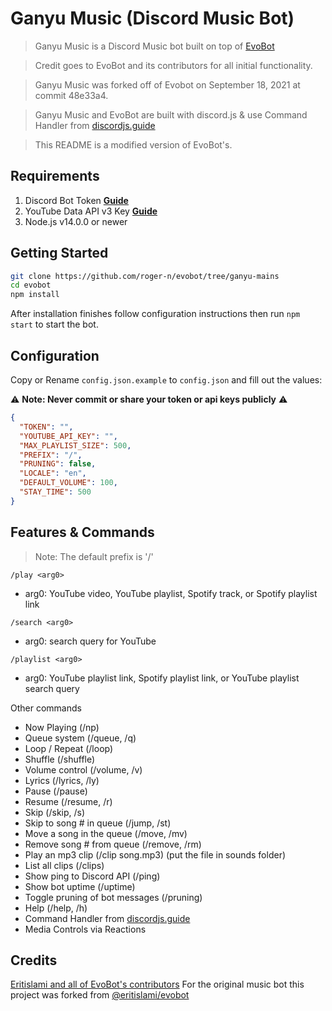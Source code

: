 # Ganyu Music (Discord Music Bot)

> Ganyu Music is a Discord Music bot built on top of [EvoBot](https://github.com/eritislami/evobot)

> Credit goes to EvoBot and its contributors for all initial functionality.

> Ganyu Music was forked off of Evobot on September 18, 2021 at commit 48e33a4.

> Ganyu Music and EvoBot are built with discord.js & use Command Handler from [discordjs.guide](https://discordjs.guide)

> This README is a modified version of EvoBot's.

## Requirements

1. Discord Bot Token **[Guide](https://discordjs.guide/preparations/setting-up-a-bot-application.html#creating-your-bot)**
2. YouTube Data API v3 Key **[Guide](https://developers.google.com/youtube/v3/getting-started)**
3. Node.js v14.0.0 or newer

## Getting Started

```sh
git clone https://github.com/roger-n/evobot/tree/ganyu-mains
cd evobot
npm install
```

After installation finishes follow configuration instructions then run `npm start` to start the bot.

## Configuration

Copy or Rename `config.json.example` to `config.json` and fill out the values:

⚠️ **Note: Never commit or share your token or api keys publicly** ⚠️

```json
{
  "TOKEN": "",
  "YOUTUBE_API_KEY": "",
  "MAX_PLAYLIST_SIZE": 500,
  "PREFIX": "/",
  "PRUNING": false,
  "LOCALE": "en",
  "DEFAULT_VOLUME": 100,
  "STAY_TIME": 500
}
```

## Features & Commands

> Note: The default prefix is '/'

`/play <arg0>`

- arg0: YouTube video, YouTube playlist, Spotify track, or Spotify playlist link

`/search <arg0>`

- arg0: search query for YouTube

`/playlist <arg0>`

- arg0: YouTube playlist link, Spotify playlist link, or YouTube playlist search query

Other commands

- Now Playing (/np)
- Queue system (/queue, /q)
- Loop / Repeat (/loop)
- Shuffle (/shuffle)
- Volume control (/volume, /v)
- Lyrics (/lyrics, /ly)
- Pause (/pause)
- Resume (/resume, /r)
- Skip (/skip, /s)
- Skip to song # in queue (/jump, /st)
- Move a song in the queue (/move, /mv)
- Remove song # from queue (/remove, /rm)
- Play an mp3 clip (/clip song.mp3) (put the file in sounds folder)
- List all clips (/clips)
- Show ping to Discord API (/ping)
- Show bot uptime (/uptime)
- Toggle pruning of bot messages (/pruning)
- Help (/help, /h)
- Command Handler from [discordjs.guide](https://discordjs.guide/)
- Media Controls via Reactions

## Credits

[Eritislami and all of EvoBot's contributors](https://github.com/eritislami/evobot/graphs/contributors) For the original music bot this project was forked from [@eritislami/evobot](https://github.com/eritislami/evobot)
